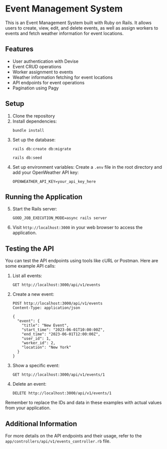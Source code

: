 # Event Management System

This is an Event Management System built with Ruby on Rails. It allows users to create, view, edit, and delete events, as well as assign workers to events and fetch weather information for event locations.

## Features

- User authentication with Devise
- Event CRUD operations
- Worker assignment to events
- Weather information fetching for event locations
- API endpoints for event operations
- Pagination using Pagy

## Setup

1. Clone the repository
2. Install dependencies:
   ```
   bundle install
   ```
3. Set up the database:
   ```
   rails db:create db:migrate
   ```
   ```
   rails db:seed
   ```
4. Set up environment variables:
   Create a `.env` file in the root directory and add your OpenWeather API key:
   ```
   OPENWEATHER_API_KEY=your_api_key_here
   ```

## Running the Application
5. Start the Rails server:
   ```
   GOOD_JOB_EXECUTION_MODE=async rails server
   ```
6. Visit `http://localhost:3000` in your web browser to access the application.

## Testing the API

You can test the API endpoints using tools like cURL or Postman. Here are some example API calls:

1. List all events:
   ```
   GET http://localhost:3000/api/v1/events
   ```

2. Create a new event:
   ```
   POST http://localhost:3000/api/v1/events
   Content-Type: application/json

   {
     "event": {
       "title": "New Event",
       "start_time": "2023-06-01T10:00:00Z",
       "end_time": "2023-06-01T12:00:00Z",
       "user_id": 1,
       "worker_id": 2,
       "location": "New York"
     }
   }
   ```

3. Show a specific event:
   ```
   GET http://localhost:3000/api/v1/events/1
   ```

4. Delete an event:
   ```
   DELETE http://localhost:3000/api/v1/events/1
   ```

Remember to replace the IDs and data in these examples with actual values from your application.

## Additional Information

For more details on the API endpoints and their usage, refer to the `app/controllers/api/v1/events_controller.rb` file.
